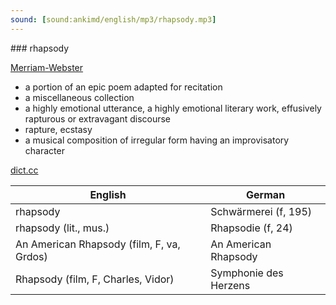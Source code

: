 ```yaml
---
sound: [sound:ankimd/english/mp3/rhapsody.mp3]
---
```


\### rhapsody

[Merriam-Webster](https://www.merriam-webster.com/dictionary/rhapsody)

- a portion of an epic poem adapted for recitation
- a miscellaneous collection
- a highly emotional utterance, a highly emotional literary work, effusively rapturous or extravagant discourse
- rapture, ecstasy
- a musical composition of irregular form having an improvisatory character

[dict.cc](https://www.dict.cc/rhapsody)

| English        | German       |
| -------------- | ------------ |
| rhapsody | Schwärmerei (f, 195) |
| rhapsody (lit., mus.) | Rhapsodie (f, 24) |
| An American Rhapsody (film, F, va, Grdos) | An American Rhapsody |
| Rhapsody (film, F, Charles, Vidor) | Symphonie des Herzens |
